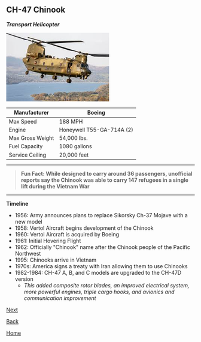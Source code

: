 ## CH-47 Chinook
_**Transport Helicopter**_

![Chinook](download-2.jpg)




| Manufacturer | Boeing |
| ----------- | ----------- |
|  Max Speed | 188 MPH |
| Engine | Honeywell T55-GA-714A (2)  |
| Max Gross Weight | 54,000 lbs. |
| Fuel Capacity | 1080 gallons | 
| Service Ceiling | 20,000 feet | 
---
> **Fun Fact: While designed to carry around 36 passengers, unofficial reports say the Chinook was able to carry 147 refugees in a single lift during the Vietnam War**
---
**Timeline**
- 1956: Army announces plans to replace Sikorsky Ch-37 Mojave with a new model
- 1958: Vertol Aircraft begins development of the Chinook
- 1960: Vertol Aircraft is acquired by Boeing
- 1961: Initial Hovering Flight
- 1962: Officially "Chinook" name after the Chinook people of the Pacific Northwest
- 1995: Chinooks arrive in Vietnam
- 1970s: America signs a treaty with Iran allowing them to use Chinooks
- 1982-1984: CH-47 A, B, and C models are upgraded to the CH-47D version
  - _This added composite rotor blades, an improved electrical system, more powerful engines, triple cargo hooks, and avionics and communication improvement_


[Next](Apache.md)

[Back](Bell.md)

 [Home](README.md)

  
